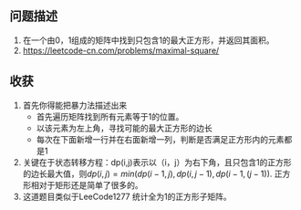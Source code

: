 ## 问题描述
1. 在一个由0，1组成的矩阵中找到只包含1的最大正方形，并返回其面积。
2. https://leetcode-cn.com/problems/maximal-square/

## 收获
1. 首先你得能把暴力法描述出来
	- 首先遍历矩阵找到所有元素等于1的位置。
	- 以该元素为左上角，寻找可能的最大正方形的边长
	- 每次在下面新增一行并在右面新增一列，判断是否满足正方形内的元素都是1
2. 关键在于状态转移方程：dp(i,j)表示以（i，j）为右下角，且只包含1的正方形的边长最大值，则$dp(i,j)=min(dp(i-1,j),dp(i,j-1),dp(i-1,(j-1))$. 正方形相对于矩形还是简单了很多的。
3. 这道题目类似于LeeCode1277 统计全为1的正方形子矩阵。
